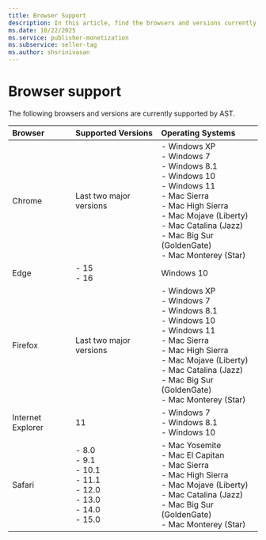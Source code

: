 ```yaml
---
title: Browser Support
description: In this article, find the browsers and versions currently supported by AST.
ms.date: 10/22/2025
ms.service: publisher-monetization
ms.subservice: seller-tag
ms.author: shsrinivasan
---
```


# Browser support

The following browsers and versions are currently supported by AST.

| Browser | Supported Versions | Operating Systems |
|:--|:--|:--|
| Chrome | Last two major versions | - Windows XP <br> - Windows 7 <br> - Windows 8.1 <br> - Windows 10 <br> - Windows 11 <br> - Mac Sierra <br> - Mac High Sierra <br> - Mac Mojave (Liberty) <br> - Mac Catalina (Jazz) <br> - Mac Big Sur (GoldenGate)  <br> - Mac Monterey (Star) |
| Edge | - 15 <br> - 16 | Windows 10 |
| Firefox | Last two major versions | - Windows XP <br> - Windows 7 <br> - Windows 8.1 <br> - Windows 10 <br> - Windows 11 <br> - Mac Sierra <br> - Mac High Sierra <br> - Mac Mojave (Liberty) <br> - Mac Catalina (Jazz) <br> - Mac Big Sur (GoldenGate)  <br> - Mac Monterey (Star) |
| Internet Explorer | 11 | - Windows 7 <br> - Windows 8.1 <br> - Windows 10 |
| Safari | - 8.0 <br> - 9.1 <br> - 10.1 <br> - 11.1 <br> - 12.0 <br> - 13.0 <br> - 14.0 <br> - 15.0 | - Mac Yosemite <br> - Mac El Capitan <br> - Mac Sierra <br> - Mac High Sierra <br> - Mac Mojave (Liberty) <br> - Mac Catalina (Jazz) <br> - Mac Big Sur (GoldenGate)  <br> - Mac Monterey (Star) |
